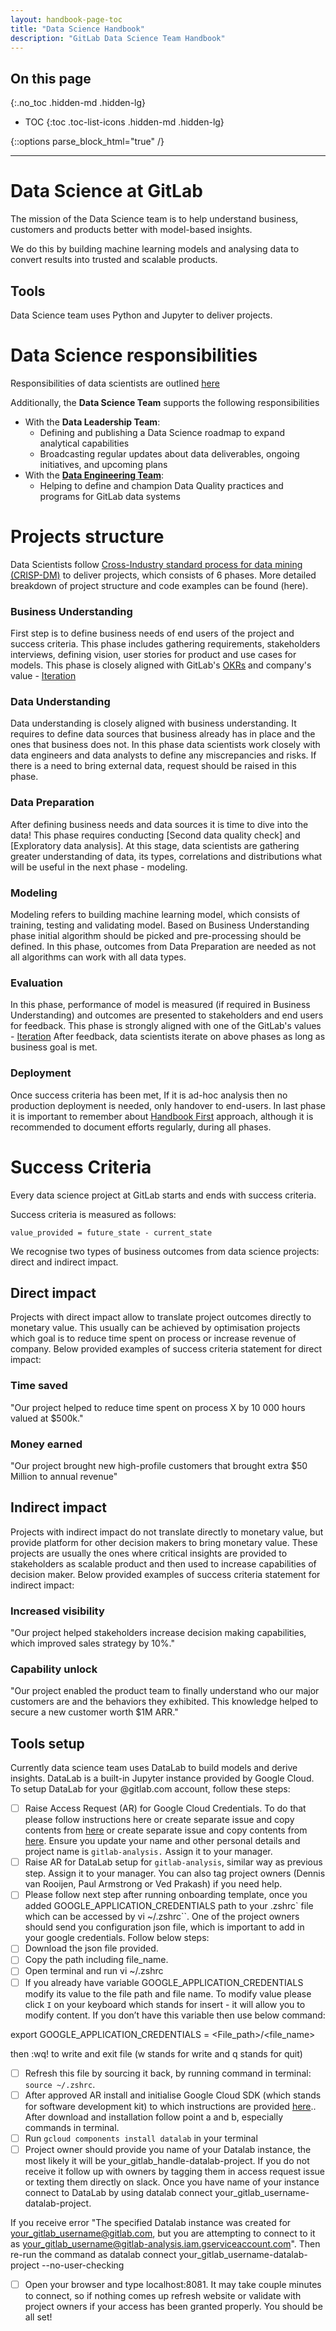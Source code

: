 ```yaml
---
layout: handbook-page-toc
title: "Data Science Handbook"
description: "GitLab Data Science Team Handbook"
---
```


## On this page 
{:.no_toc .hidden-md .hidden-lg}

- TOC
{:toc .toc-list-icons .hidden-md .hidden-lg}

{::options parse_block_html="true" /}

----

# Data Science at GitLab 


The mission of the Data Science team is to help understand business, customers and products better with model-based insights.

We do this by building machine learning models and analysing data to convert results into trusted and scalable products.

## Tools 

Data Science team uses Python and Jupyter to deliver projects. 

# Data Science responsibilities 


Responsibilities of data scientists are outlined [here](https://about.gitlab.com/job-families/finance/data-science/) 

Additionally, the **Data Science Team** supports the following responsibilities
- With the **Data Leadership Team**:
    - Defining and publishing a Data Science roadmap to expand analytical capabilities
    - Broadcasting regular updates about data deliverables, ongoing initiatives, and upcoming plans
- With the [**Data Engineering Team**](/handbook/business-technology/data-team/organization/engineering/#data-engineering-responsibilities):
    - Helping to define and champion Data Quality practices and programs for GitLab data systems

# Projects structure 


Data Scientists follow [Cross-Industry standard process for data mining (CRISP-DM)](https://en.wikipedia.org/wiki/Cross-industry_standard_process_for_data_mining) to deliver projects, which consists of 6 phases. More detailed breakdown of project structure and code examples can be found (here). 

### Business Understanding 

First step is to define business needs of end users of the project and success criteria. This phase includes gathering requirements, stakeholders interviews, defining vision, user stories for product and use cases for models. This phase is closely aligned with GitLab's [OKRs](https://about.gitlab.com/company/okrs/) and company's value - [Iteration](https://about.gitlab.com/handbook/values/#iteration)

### Data Understanding 

Data understanding is closely aligned with business understanding. It requires to define data sources that business already has in place and the ones that business does not. In this phase data scientists work closely with data engineers and data analysts to define any miscrepancies and risks. If there is a need to bring external data, request should be raised in this phase. 

### Data Preparation 

After defining business needs and data sources it is time to dive into the data! This phase requires conducting [Second data quality check] and [Exploratory data analysis]. At this stage, data scientists are gathering greater understanding of data, its types, correlations and distributions what will be useful in the next phase - modeling.

### Modeling 

Modeling refers to building machine learning model, which consists of training, testing and validating model. Based on Business Understanding phase initial algorithm should be picked and pre-processing should be defined. In this phase, outcomes from Data Preparation are needed as not all algorithms can work with all data types.

### Evaluation 

In this phase, performance of model is measured (if required in Business Understanding) and outcomes are presented to stakeholders and end users for feedback. This phase is strongly aligned with one of the GitLab's values - [Iteration](https://about.gitlab.com/handbook/values/#iteration) After feedback, data scientists iterate on above phases as long as business goal is met.

### Deployment 

Once success criteria has been met, If it is ad-hoc analysis then no production deployment is needed, only handover to end-users. In last phase it is important to remember about [Handbook First](https://about.gitlab.com/company/culture/all-remote/handbook-first-documentation/) approach, although it is recommended to document efforts regularly, during all phases. 


# Success Criteria 

Every data science project at GitLab starts and ends with success criteria. 

Success criteria is measured as follows: 

`value_provided = future_state - current_state`

We recognise two types of business outcomes from data science projects: direct and indirect impact.

## Direct impact 

Projects with direct impact allow to translate project outcomes directly to monetary value. This usually can be achieved by optimisation projects which goal is to reduce time spent on process or increase revenue of company. Below provided examples of success criteria statement for direct impact: 

### Time saved 

"Our project helped to reduce time spent on process X by 10 000 hours valued at $500k."

### Money earned 

"Our project brought new high-profile customers that brought extra $50 Million to annual revenue"

## Indirect impact 

Projects with indirect impact do not translate directly to monetary value, but provide platform for other decision makers to bring monetary value. These projects are usually the ones where critical insights are provided to stakeholders as scalable product and then used to increase capabilities of decision maker. Below provided examples of success criteria statement for indirect impact:

### Increased visibility 

"Our project helped stakeholders increase decision making capabilities, which improved sales strategy by 10%."

### Capability unlock 

"Our project enabled the product team to finally understand who our major customers are and the behaviors they exhibited. This knowledge helped to secure a new customer worth $1M ARR."


## Tools setup

Currently data science team uses DataLab to build models and derive insights. DataLab is a built-in Jupyter instance provided by Google Cloud. To setup DataLab for your @gitlab.com account, follow these steps:


- [ ] Raise Access Request (AR) for Google Cloud Credentials. To do that please follow instructions here or create separate issue and copy contents from [here](https://about.gitlab.com/handbook/business-technology/team-member-enablement/onboarding-access-requests/access-requests/) or create separate issue and copy contents from [here](https://gitlab.com/gitlab-com/team-member-epics/access-requests/-/issues/10306#note_622125437). Ensure you update your name and other personal details and project name is ``gitlab-analysis.`` Assign it to your manager.
- [ ] Raise AR for DataLab setup for ``gitlab-analysis``, similar way as previous step. Assign it to your manager. You can also tag project owners (Dennis van Rooijen, Paul Armstrong or Ved Prakash) if you need help.
- [ ] Please follow next step after running onboarding template, once you added GOOGLE_APPLICATION_CREDENTIALS path to your .zshrc` file which can be accessed by vi ~/.zshrc``. One of the project owners should send you configuration json file, which is important to add in your google credentials. Follow below steps:
- [ ] Download the json file provided.
- [ ] Copy the path  including file_name.
- [ ] Open terminal and run vi ~/.zshrc
- [ ] If you already have variable  GOOGLE_APPLICATION_CREDENTIALS  modify its value to the file path and file name. To modify value please click ``I`` on your keyboard which stands for insert - it will allow you to modify content. If you don’t have this variable then use below command:

export GOOGLE_APPLICATION_CREDENTIALS = <File_path>/<file_name>

then :wq! to write and exit file (w stands for write and q stands for quit)

- [ ] Refresh this file by sourcing it back, by running command in terminal: ``source ~/.zshrc``.
- [ ] After approved AR install and initialise Google Cloud SDK (which stands for software development kit) to which instructions are provided [here](https://cloud.google.com/sdk/docs/install).. After download and installation follow point a and b, especially commands in terminal.
- [ ] Run ``gcloud components install datalab`` in your terminal
- [ ] Project owner should provide you name of your Datalab instance, the most likely it will be your_gitlab_handle-datalab-project. If you do not receive it follow up with owners by tagging them in access request issue or texting them directly on slack. Once you have name of your instance connect to DataLab by using datalab connect your_gitlab_username-datalab-project. 

If you receive error
"The specified Datalab instance was created for your_gitlab_username@gitlab.com, but you are attempting to connect to it as your_gitlab_username@gitlab-analysis.iam.gserviceaccount.com". Then re-run the command as
datalab connect your_gitlab_username-datalab-project --no-user-checking

- [ ] Open your browser and type localhost:8081. It may take couple minutes to connect, so if nothing comes up refresh website or validate with project owners if your access has been granted properly. You should be all set!




